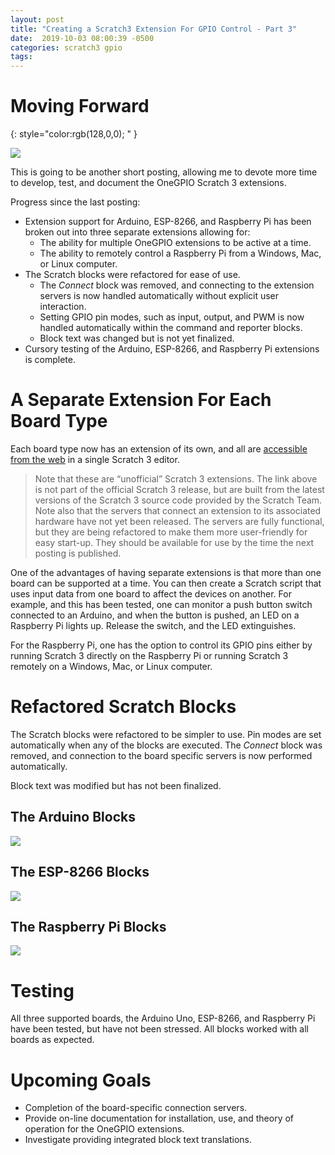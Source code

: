 ```yaml
---
layout: post
title: "Creating a Scratch3 Extension For GPIO Control - Part 3"
date:  2019-10-03 08:00:39 -0500
categories: scratch3 gpio
tags: 
---
```


# Moving Forward
{: style="color:rgb(128,0,0); " }
 
![]({{site.url}}/images/s3onegpio/extensions.png) 

This is going to be another short posting, allowing me to devote more
time to develop, test, and document the OneGPIO Scratch 3 extensions.

Progress since the last posting:
* Extension support for Arduino, ESP-8266, and Raspberry Pi has been
  broken out into three separate extensions allowing for:
  * The ability for multiple OneGPIO extensions to be active at a time.
  * The ability to remotely control a Raspberry Pi from a Windows, Mac, or Linux
      computer.
* The Scratch blocks were refactored for ease of use.
  *  The *Connect* block was removed, and connecting to the extension
     servers is now handled automatically without explicit user
     interaction.
  *  Setting GPIO pin modes, such as input, output, and PWM is now
     handled automatically within the command and reporter blocks.
  *  Block text was changed but is not yet finalized.
* Cursory testing of the Arduino, ESP-8266, and Raspberry Pi extensions
  is complete.


# A Separate Extension For Each Board Type
Each board type now has an extension of its own, and all are
[accessible from the web](https://mryslab.github.io/s3onegpio/) in a
single Scratch 3 editor.
> Note that these are “unofficial” Scratch 3 extensions. The link above
> is not part of the official Scratch 3 release, but are built from the
> latest versions of the Scratch 3 source code provided by the Scratch
> Team. Note also that the servers that connect an extension to its
> associated hardware have not yet been released. The servers are fully
> functional, but they are being refactored to make them more
> user-friendly for easy start-up. They should be available for use by
> the time the next posting is published.

One of the advantages of having separate extensions is that more than
one board can be supported at a time. You can then create a Scratch
script that uses input data from one board to affect the devices on
another. For example, and this has been tested, one can monitor a push
button switch connected to an Arduino, and when the button is pushed, an
LED on a Raspberry Pi lights up. Release the switch, and the LED
extinguishes. 

For the Raspberry Pi, one has the option to control its GPIO pins either
by running Scratch 3 directly on the Raspberry Pi or running Scratch 3
remotely on a Windows, Mac, or Linux computer.

# Refactored Scratch Blocks
 
The Scratch blocks were refactored to be simpler to use. Pin modes are
set automatically when any of the blocks are executed. The *Connect*
block was removed, and connection to the board specific servers is now
performed automatically.

Block text was modified but has not been finalized.


## The Arduino Blocks

![]({{site.url}}/images/s3onegpio/arduino_blocks.png)

## The ESP-8266 Blocks
![]({{site.url}}/images/s3onegpio/esp8266_blocks.png)

## The Raspberry Pi Blocks
![]({{site.url}}/images/s3onegpio/rpi_blocks.png)

# Testing
All three supported boards, the Arduino Uno, ESP-8266, and Raspberry Pi
have been tested, but have not been stressed. All blocks worked with all
boards as expected.

# Upcoming Goals
* Completion of the board-specific connection servers.
* Provide on-line documentation for installation, use, and theory of
  operation for the OneGPIO extensions.
* Investigate providing integrated block text translations.



